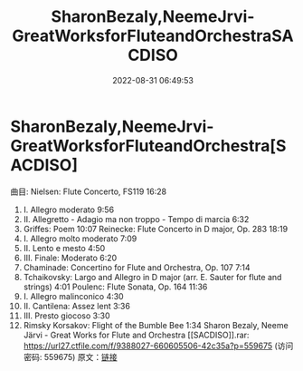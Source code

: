 ﻿---
title: SharonBezaly,NeemeJrvi-GreatWorksforFluteandOrchestraSACDISO
date: 2022-08-31 06:49:53
categories: 试音碟、非卖品、发烧碟
tags: 纯音雅乐
---
# SharonBezaly,NeemeJrvi-GreatWorksforFluteandOrchestra[SACDISO]

曲目:
Nielsen: Flute Concerto, FS119 16:28
01. I. Allegro moderato 9:56
02. II. Allegretto - Adagio ma non troppo - Tempo di marcia
6:32
03. Griffes:
Poem 10:07
Reinecke: Flute Concerto in D major, Op. 283 18:19
04. I. Allegro molto moderato 7:09
05. II. Lento e mesto 4:50
06. III. Finale: Moderato 6:20
07. Chaminade:
Concertino for Flute and Orchestra, Op. 107 7:14
08. Tchaikovsky:
Largo and Allegro in D major (arr. E. Sauter for flute and
strings) 4:01
Poulenc: Flute Sonata, Op. 164 11:36
09. I. Allegro malinconico 4:30
10. II. Cantilena: Assez lent 3:36
11. III. Presto giocoso 3:30
12. Rimsky Korsakov:
Flight of the Bumble Bee 1:34
Sharon Bezaly, Neeme Järvi - Great Works for Flute and Orchestra
[[SACDISO]].rar: https://url27.ctfile.com/f/9388027-660605506-42c35a?p=559675
(访问密码: 559675)
原文：[链接](https://blog.sina.com.cn/s/blog_1647c7e7601030z5c.html)